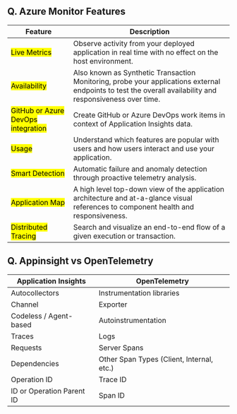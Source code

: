 ## Q. Azure Monitor Features

| Feature | Description |
|---------|-------------|
| <mark>Live Metrics | Observe activity from your deployed application in real time with no effect on the host environment. |
| <mark>Availability | Also known as Synthetic Transaction Monitoring, probe your applications external endpoints to test the overall availability and responsiveness over time. |
| <mark>GitHub or Azure DevOps integration | Create GitHub or Azure DevOps work items in context of Application Insights data. |
| <mark>Usage | Understand which features are popular with users and how users interact and use your application. |
| <mark>Smart Detection | Automatic failure and anomaly detection through proactive telemetry analysis. |
| <mark>Application Map | A high level top-down view of the application architecture and at-a-glance visual references to component health and responsiveness. |
| <mark>Distributed Tracing | Search and visualize an end-to-end flow of a given execution or transaction. |

## Q. Appinsight vs OpenTelemetry

| Application Insights | OpenTelemetry |
|---------------------|---------------|
| Autocollectors | Instrumentation libraries |
| Channel | Exporter |
| Codeless / Agent-based | Autoinstrumentation |
| Traces | Logs |
| Requests | Server Spans |
| Dependencies | Other Span Types (Client, Internal, etc.) |
| Operation ID | Trace ID |
| ID or Operation Parent ID | Span ID |


